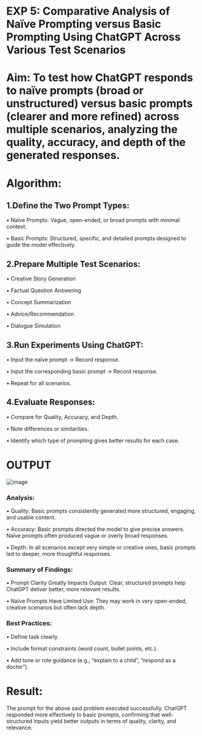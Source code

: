 # EXP 5: Comparative Analysis of Naïve Prompting versus Basic Prompting Using ChatGPT Across Various Test Scenarios

# Aim: To test how ChatGPT responds to naïve prompts (broad or unstructured) versus basic prompts (clearer and more refined) across multiple scenarios, analyzing the quality, accuracy, and depth of the generated responses.

# Algorithm:
## 1.Define the Two Prompt Types:

• Naïve Prompts: Vague, open-ended, or broad prompts with minimal context.

• Basic Prompts: Structured, specific, and detailed prompts designed to guide the model effectively.

## 2.Prepare Multiple Test Scenarios:

• Creative Story Generation

• Factual Question Answering

• Concept Summarization

• Advice/Recommendation

• Dialogue Simulation

## 3.Run Experiments Using ChatGPT:

• Input the naïve prompt → Record response.

• Input the corresponding basic prompt → Record response.

• Repeat for all scenarios.

## 4.Evaluate Responses:

• Compare for Quality, Accuracy, and Depth.

• Note differences or similarities.

• Identify which type of prompting gives better results for each case.

# OUTPUT
![image](https://github.com/user-attachments/assets/340e33c8-48c9-47c0-aa1f-b59c51762313)

### Analysis:
• Quality: Basic prompts consistently generated more structured, engaging, and usable content.

• Accuracy: Basic prompts directed the model to give precise answers. Naïve prompts often produced vague or overly broad responses.

• Depth: In all scenarios except very simple or creative ones, basic prompts led to deeper, more thoughtful responses.

### Summary of Findings:
• Prompt Clarity Greatly Impacts Output: Clear, structured prompts help ChatGPT deliver better, more relevant results.

• Naïve Prompts Have Limited Use: They may work in very open-ended, creative scenarios but often lack depth.

### Best Practices:

• Define task clearly.

• Include format constraints (word count, bullet points, etc.).

• Add tone or role guidance (e.g., “explain to a child”, “respond as a doctor”).

# Result:
The prompt for the above said problem executed successfully. ChatGPT responded more effectively to basic prompts, confirming that well-structured inputs yield better outputs in terms of quality, clarity, and relevance.
